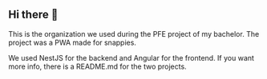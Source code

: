 ## Hi there 👋

This is the organization we used during the PFE project of my bachelor. The project was a PWA made for snappies.

We used NestJS for the backend and Angular for the frontend. If you want more info, there is a README.md for the two projects.
